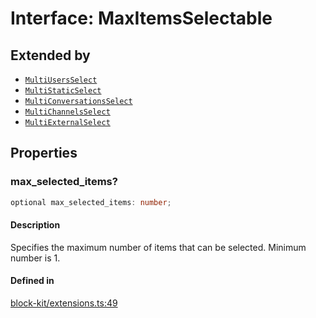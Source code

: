 # Interface: MaxItemsSelectable

## Extended by

- [`MultiUsersSelect`](Interface.MultiUsersSelect.md)
- [`MultiStaticSelect`](Interface.MultiStaticSelect.md)
- [`MultiConversationsSelect`](Interface.MultiConversationsSelect.md)
- [`MultiChannelsSelect`](Interface.MultiChannelsSelect.md)
- [`MultiExternalSelect`](Interface.MultiExternalSelect.md)

## Properties

### max\_selected\_items?

```ts
optional max_selected_items: number;
```

#### Description

Specifies the maximum number of items that can be selected. Minimum number is 1.

#### Defined in

[block-kit/extensions.ts:49](https://github.com/slackapi/node-slack-sdk/blob/main/packages/types/src/block-kit/extensions.ts#L49)
